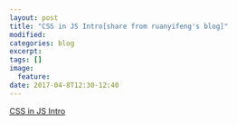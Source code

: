 ```yaml
---
layout: post
title: "CSS in JS Intro[share from ruanyifeng's blog]"
modified:
categories: blog
excerpt:
tags: []
image:
  feature:
date: 2017-04-8T12:30-12:40
---
```


[CSS in JS Intro](http://www.ruanyifeng.com/blog/2017/04/css_in_js.html)